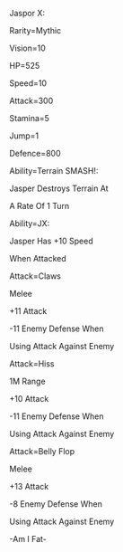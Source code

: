 Jaspor X:

Rarity=Mythic

Vision=10

HP=525

Speed=10

Attack=300

Stamina=5

Jump=1

Defence=800

Ability=Terrain SMASH!:

Jasper Destroys Terrain At

A Rate Of 1 Turn

Ability=JX:

Jasper Has +10 Speed

When Attacked

Attack=Claws

Melee

+11 Attack

-11 Enemy Defense When 

Using Attack Against Enemy

Attack=Hiss

1M Range

+10 Attack

-11 Enemy Defense When

Using Attack Against Enemy

Attack=Belly Flop

Melee

+13 Attack

-8 Enemy Defense When 

Using Attack Against Enemy

-Am I Fat-
